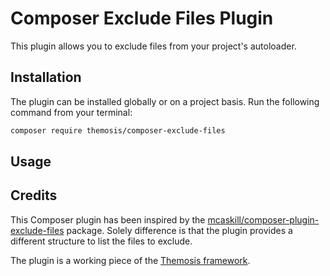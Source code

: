# Composer Exclude Files Plugin

This plugin allows you to exclude files from your project's autoloader.

## Installation

The plugin can be installed globally or on a project basis. Run the following command from your terminal:

```bash
composer require themosis/composer-exclude-files
```

## Usage

## Credits

This Composer plugin has been inspired by the [mcaskill/composer-plugin-exclude-files](https://github.com/mcaskill/composer-plugin-exclude-files) package. Solely difference is that the plugin provides a different structure to list the files to exclude.

The plugin is a working piece of the [Themosis framework](https://framework.themosis.com).